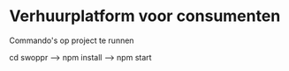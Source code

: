 # Verhuurplatform voor consumenten

Commando's op project te runnen

cd swoppr --> npm install --> npm start
